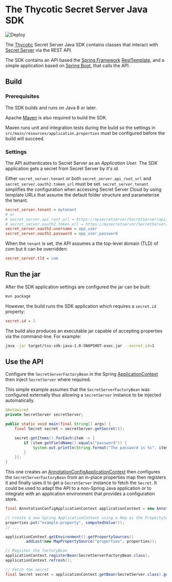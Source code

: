 # The Thycotic Secret Server Java SDK

![Deploy](https://github.com/thycotic/tss-sdk-java/workflows/Deploy/badge.svg)

The [Thycotic](https://thycotic.com/) Secret Server Java SDK contains classes that
interact with [Secret Server](https://thycotic.com/products/secret-server/) via the REST API.

The SDK contains an API based the [Spring Framework](https://spring.io/projects/spring-framework)
[RestTemplate](https://docs.spring.io/spring-framework/docs/current/javadoc-api/org/springframework/web/client/RestTemplate.html),
and a simple application based on [Spring Boot](https://spring.io/projects/spring-boot),
that calls the API.

## Build

### Prerequisites

The SDK builds and runs on Java 8 or later.

Apache [Maven](https://maven.apache.org/) is also required to build the SDK.

Maven runs unit and integration tests during the build so the settings in
`src/main/resources/application.properties` must be configured before the build
will succeed.

### Settings

The API authenticates to Secret Server as an _Application User_.
The SDK application gets a secret from Secret Server by it's _id_.

Either `secret_server.tenant` or both `secret_server.api_root_url` and `secret_server.oauth2.token_url` must be set.
`secret_server.tenant` simplifies the configuration when accessing Secret Server Cloud by using template URLs that
assume the default folder structure and parameterize the tenant.

```ini
secret_server.tenant = mytenant
# or
# secret_server.api_root_url = https://mysecretserver/SecretServer/api/v1
# secret_server.oauth2.token_url = https://mysecretserver/SecretServer/oauth2/token
secret_server.oauth2.username = app_user
secret_server.oauth2.password = app_user_password
```

When the `tenant` is set, the API assumes a the top-level domain (TLD) of _com_
but it can be overridden:

```ini
secret_server.tld = com
```

## Run the jar

After the SDK application settings are configured the jar can be built:

```bash
mvn package
```

However, the build runs the SDK application which requires a `secret.id`
property:

```ini
secret.id = 1
```

The build also produces an executable jar capable of accepting properties via
the command-line. For example:

```bash
java -jar target/tss-sdk-java-1.0-SNAPSHOT-exec.jar --secret.id=1
```

## Use the API

Configure the `SecretServerFactoryBean` in the Spring
[ApplicationContext](https://docs.spring.io/spring-framework/docs/current/javadoc-api/org/springframework/context/ApplicationContext.html)
then inject `SecretServer` where required.

This simple example assumes that the `SecretServerFactoryBean` was configured
externally thus allowing a `SecretServer` instance to be injected automatically.

```java
@Autowired
private SecretServer secretServer;

public static void main(final String[] args) {
    final Secret secret = secretServer.getSecret(1);

    secret.getItems().forEach(item -> {
        if (item.getFieldName().equals("password")) {
            System.out.println(String.format("The password is %s", item.getValue()));
        }
    });
}
```

This one creates an [AnnotationConfigApplicationContext](https://docs.spring.io/spring-framework/docs/current/javadoc-api/index.html?org/springframework/context/ApplicationContext.html) then configures
the `SecretServerFactoryBean` from an in-place properties map then registers it
and finally uses it to get a `SecretServer` instance to fetch the `Secret`.
It could be used to adapt the API to a non-Spring Java application or to integrate
with an application environment that provides a configuration store.

```java
final AnnotationConfigApplicationContext applicationContext = new AnnotationConfigApplicationContext();

// create a new Spring ApplicationContext using a Map as the PropertySource
properties.put("example.property", computedValue());
// ...

applicationContext.getEnvironment().getPropertySources()
        .addLast(new MapPropertySource("properties", properties));

// Register the factoryBean
applicationContext.registerBean(SecretServerFactoryBean.class);
applicationContext.refresh();

// Fetch the secret
final Secret secret = applicationContext.getBean(SecretServer.class).getSecret(serverSecret.getId());
```
